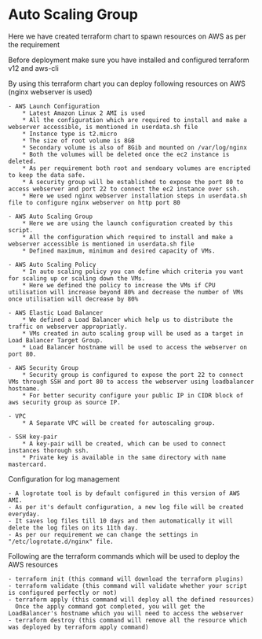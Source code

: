 # Auto Scaling Group

Here we have created terraform chart to spawn resources on AWS as per the requirement

Before deployment make sure you have installed and configured terraform v12 and aws-cli

By using this terraform chart you can deploy following resources on AWS (nginx webserver is used)
    
    - AWS Launch Configuration
        * Latest Amazon Linux 2 AMI is used
        * All the configuration which are required to install and make a webserver accessible, is mentioned in userdata.sh file
        * Instance type is t2.micro
        * The size of root volume is 8GB
        * Secondary volume is also of 8Gib and mounted on /var/log/nginx
        * Both the volumes will be deleted once the ec2 instance is deleted.
        * As per requirement both root and sendoary volumes are encripted to keep the data safe.
        * A security group will be established to expose the port 80 to access webserver and port 22 to connect the ec2 instance over ssh.
        * Here we used nginx webserver installation steps in userdata.sh file to configure nginx webserver on http port 80 
    
    - AWS Auto Scaling Group
        * Here we are using the launch configuration created by this script.
        * All the configuration which required to install and make a webserver accessible is mentioned in userdata.sh file
        * Defined maximum, minimum and desired capacity of VMs.
 
    - AWS Auto Scaling Policy
        * In auto scaling policy you can define which criteria you want for scaling up or scaling down the VMs.
        * Here we defined the policy to increase the VMs if CPU utilisation will increase beyond 80% and decrease the number of VMs once utilisation will decrease by 80%
          
    - AWS Elastic Load Balancer
        * We defined a Load Balancer which help us to distribute the traffic on webserver appropriatly.
        * VMs created in auto scaling group will be used as a target in Load Balancer Target Group.
        * Load Balancer hostname will be used to access the webserver on port 80.
          
    - AWS Security Group  
        * Security group is configured to expose the port 22 to connect VMs through SSH and port 80 to access the webserver using loadbalancer hostname.
        * For better security configure your public IP in CIDR block of aws security group as source IP.
        
    - VPC
        * A Separate VPC will be created for autoscaling group.
    
    - SSH key-pair
        * A key-pair will be created, which can be used to connect instances thorough ssh.
        * Private key is available in the same directory with name mastercard.
Configuration for log management 

    - A logrotate tool is by default configured in this version of AWS AMI.
    - As per it's default configuration, a new log file will be created everyday.
    - It saves log files till 10 days and then automatically it will delete the log files on its 11th day.
    - As per our requirement we can change the settings in "/etc/logrotate.d/nginx" file.
      
Following are the terraform commands which will be used to deploy the AWS resources 
    
    - terraform init (this command will download the terraform plugins)
    - terraform validate (this command will validate whether your script is configured perfectly or not)
    - terraform apply (this command will deploy all the defined resources)
      Once the apply command got completed, you will get the LoadBalancer's hostname which you will need to access the webserver
    - terraform destroy (this command will remove all the resource which was deployed by terraform apply command)
    
